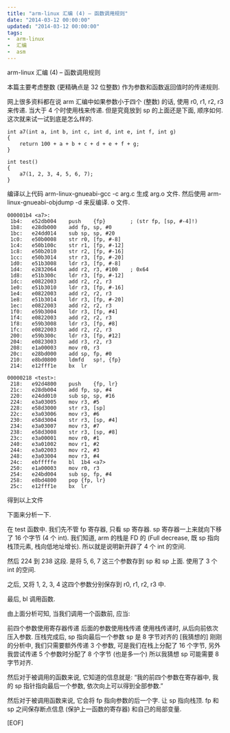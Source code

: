 ```yaml
---
title: "arm-linux 汇编 (4) – 函数调用规则"
date: "2014-03-12 00:00:00"
updated: "2014-03-12 00:00:00"
tags:
-  arm-linux
-  汇编
-  asm
---
```



arm-linux 汇编 (4) – 函数调用规则

[](/notename/ "archive 20140312")

本篇主要考虑整数 (更精确点是 32 位整数) 作为参数和函数返回值时的传递规则.

网上很多资料都在说 arm 汇编中如果参数小于四个 (整数) 的话, 使用 r0, r1, r2, r3 来传递. 当大于 4 个时使用栈来传递. 但是究竟放到 sp 的上面还是下面, 顺序如何. 这次就来试一试到底是怎么样的.

```
int a7(int a, int b, int c, int d, int e, int f, int g)
{
	return 100 + a + b + c + d + e + f + g;
}
 
int test()
{
	a7(1, 2, 3, 4, 5, 6, 7);
}
```

编译以上代码 arm-linux-gnueabi-gcc -c arg.c 生成 arg.o 文件. 然后使用 arm-linux-gnueabi-objdump -d 来反编译. o 文件.

```
000001b4 <a7>:
 1b4:	e52db004 	push	{fp}		; (str fp, [sp, #-4]!)
 1b8:	e28db000 	add	fp, sp, #0
 1bc:	e24dd014 	sub	sp, sp, #20
 1c0:	e50b0008 	str	r0, [fp, #-8]
 1c4:	e50b100c 	str	r1, [fp, #-12]
 1c8:	e50b2010 	str	r2, [fp, #-16]
 1cc:	e50b3014 	str	r3, [fp, #-20]
 1d0:	e51b3008 	ldr	r3, [fp, #-8]
 1d4:	e2832064 	add	r2, r3, #100	; 0x64
 1d8:	e51b300c 	ldr	r3, [fp, #-12]
 1dc:	e0822003 	add	r2, r2, r3
 1e0:	e51b3010 	ldr	r3, [fp, #-16]
 1e4:	e0822003 	add	r2, r2, r3
 1e8:	e51b3014 	ldr	r3, [fp, #-20]
 1ec:	e0822003 	add	r2, r2, r3
 1f0:	e59b3004 	ldr	r3, [fp, #4]
 1f4:	e0822003 	add	r2, r2, r3
 1f8:	e59b3008 	ldr	r3, [fp, #8]
 1fc:	e0822003 	add	r2, r2, r3
 200:	e59b300c 	ldr	r3, [fp, #12]
 204:	e0823003 	add	r3, r2, r3
 208:	e1a00003 	mov	r0, r3
 20c:	e28bd000 	add	sp, fp, #0
 210:	e8bd0800 	ldmfd	sp!, {fp}
 214:	e12fff1e 	bx	lr
 
00000218 <test>:
 218:	e92d4800 	push	{fp, lr}
 21c:	e28db004 	add	fp, sp, #4
 220:	e24dd010 	sub	sp, sp, #16
 224:	e3a03005 	mov	r3, #5
 228:	e58d3000 	str	r3, [sp]
 22c:	e3a03006 	mov	r3, #6
 230:	e58d3004 	str	r3, [sp, #4]
 234:	e3a03007 	mov	r3, #7
 238:	e58d3008 	str	r3, [sp, #8]
 23c:	e3a00001 	mov	r0, #1
 240:	e3a01002 	mov	r1, #2
 244:	e3a02003 	mov	r2, #3
 248:	e3a03004 	mov	r3, #4
 24c:	ebfffffe 	bl	1b4 <a7>
 250:	e1a00003 	mov	r0, r3
 254:	e24bd004 	sub	sp, fp, #4
 258:	e8bd4800 	pop	{fp, lr}
 25c:	e12fff1e 	bx	lr
```

得到以上文件

下面来分析一下.

在 test 函数中. 我们先不管 fp 寄存器, 只看 sp 寄存器. sp 寄存器一上来就向下移了 16 个字节 (4 个 int). 我们知道, arm 的栈是 FD 的 (Full decrease, 既 sp 指向栈顶元素, 栈向低地址增长). 所以就是说明新开辟了 4 个 int 的空间.

然后 224 到 238 这段. 是将 5, 6, 7 这三个参数存到 sp 和 sp 上面. 使用了 3 个 int 的空间.

之后, 又将 1, 2, 3, 4 这四个参数分别保存到 r0, r1, r2, r3 中.

最后, bl 调用函数.

由上面分析可知, 当我们调用一个函数前, 应当:

前四个参数使用寄存器传递
后面的参数使用栈传递
使用栈传递时, 从后向前依次压入参数. 压栈完成后, sp 指向最后一个参数
sp 是 8 字节对齐的 [我猜想的]
刚刚的分析中, 我们只需要额外传递 3 个参数, 可是我们在栈上分配了 16 个字节, 另外我尝试传递 5 个参数时分配了 8 个字节 (也是多一个) 所以我猜想 sp 可能需要 8 字节对齐.

然后对于被调用的函数来说, 它知道的信息就是: “我的前四个参数在寄存器中, 我的 sp 指针指向最后一个参数, 依次向上可以得到全部参数.”

然后对于被调用函数来说, 它会将 fp 指向参数的后一个字. 让 sp 指向栈顶. fp 和 sp 之间保存断点信息 (保护上一函数的寄存器) 和自己的局部变量.

[EOF]


